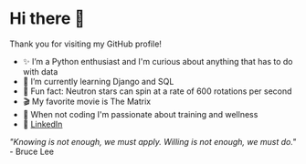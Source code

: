 # Hi there 💾

Thank you for visiting my GitHub profile! 

- ✨ I’m a Python enthusiast and I'm curious about anything that has to do with data
- 🚀 I’m currently learning Django and SQL
- 🌌 Fun fact: Neutron stars can spin at a rate of 600 rotations per second
- 🎬 My favorite movie is The Matrix
- 🥋 When not coding I'm passionate about training and wellness
- 🔗 <a href="https://www.linkedin.com/in/thomas-mahlqvist/">LinkedIn</a>

_"Knowing is not enough, we must apply. Willing is not enough, we must do."_ - Bruce Lee
